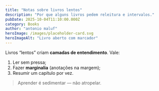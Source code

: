 ```yaml
---
title: "Notas sobre livros lentos"
description: "Por que alguns livros pedem releitura e intervalos."
pubDate: 2025-10-04T11:10:00.000Z
category: Books
author: "antonio maluf"
heroImage: /images/placeholder-card.svg
heroImageAlt: "Livro aberto com marcador"
---
```


Livros “lentos” criam **camadas de entendimento**. Vale:

1. Ler sem pressa;
2. Fazer **marginalia** (anotações na margem);
3. Resumir um capítulo por vez.

> Aprender é sedimentar — não atropelar.